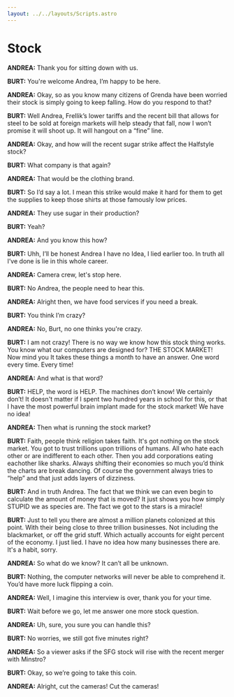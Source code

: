 ```yaml
---
layout: ../../layouts/Scripts.astro
---
```


# Stock

**ANDREA:**
Thank you for sitting down with us.

**BURT:**
You're welcome Andrea, I’m happy to be here.

**ANDREA:**
Okay, so as you know many citizens of Grenda have been worried their stock is simply going to keep falling. How do you respond to that?

**BURT:**
Well Andrea, Frellik’s lower tariffs and the recent bill that allows for steel to be sold at foreign markets will help steady that fall, now I won’t promise it will shoot up. It will hangout on a “fine” line.

**ANDREA:**
Okay, and how will the recent sugar strike affect the Halfstyle stock? 

**BURT:**
What company is that again?

**ANDREA:**
That would be the clothing brand.

**BURT:**
So I’d say a lot. I mean this strike would make it hard for them to get the supplies to keep those shirts at those famously low prices.

**ANDREA:**
They use sugar in their production?

**BURT:**
Yeah?

**ANDREA:**
And you know this how?

**BURT:**
Uhh, I’ll be honest Andrea I have no Idea, I lied earlier too. In truth all I’ve done is lie in this whole career.

**ANDREA:**
Camera crew, let's stop here.

**BURT:**
No Andrea, the people need to hear this.

**ANDREA:**
Alright then, we have food services if you need a break. 

**BURT:**
You think I’m crazy?

**ANDREA:**
No, Burt, no one thinks you're crazy.

**BURT:** 
I am not crazy! There is no way we know how this stock thing works. You know what our computers are designed for? THE STOCK MARKET! Now mind you It takes these things a month to have an answer. One word every time. Every time!

**ANDREA:**
And what is that word? 

**BURT:**
HELP, the word is HELP. The machines don’t know! We certainly don’t! It doesn't matter if I spent two hundred years in school for this, or that I have the most powerful brain implant made for the stock market! We have no idea!

**ANDREA:**
Then what is running the stock market?

**BURT:**
Faith, people think religion takes faith. It's got nothing on the stock market. You got to trust trillions upon trillions of humans. All who hate each other or are indifferent to each other. Then you add corporations eating eachother like sharks. Always shifting their economies so much you’d think the charts are break dancing. Of course the government always tries to “help” and that just adds layers of dizziness. 

**BURT:**
And in truth Andrea. The fact that we think we can even begin to calculate the amount of money that is moved? It just shows you how simply STUPID we as species are. The fact we got to the stars is a miracle! 

**BURT:**
Just to tell you there are almost a million planets colonized at this point. With their being close to three trillion businesses. Not including the blackmarket, or off the grid stuff. Which actually accounts for eight percent of the economy. I just lied. I have no idea how many businesses there are. It's a habit, sorry. 

**ANDREA:**
So what do we know? It can’t all be unknown.

**BURT:** 
Nothing, the computer networks will never be able to comprehend it. You’d have more luck flipping a coin.

**ANDREA:**
Well, I imagine this interview is over, thank you for your time.

**BURT:**
Wait before we go, let me answer one more stock question. 

**ANDREA:**
Uh, sure, you sure you can handle this? 

**BURT:**
No worries, we still got five minutes right?

**ANDREA:**
So a viewer asks if the SFG stock will rise with the recent merger with Minstro?

**BURT:**
Okay, so we’re going to take this coin.

**ANDREA:**
Alright, cut the cameras! Cut the cameras!